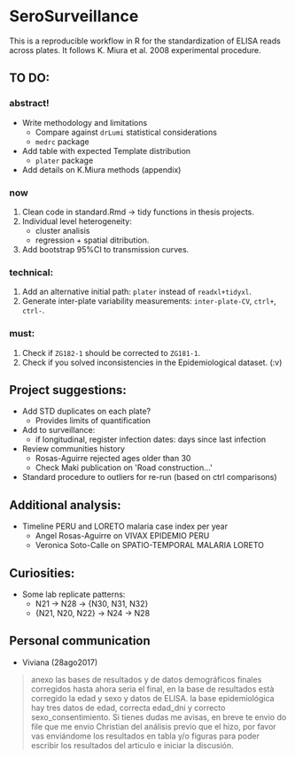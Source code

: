 # SeroSurveillance

This is a reproducible workflow in R for the standardization 
of ELISA reads across plates.
It follows K. Miura et al. 2008 experimental procedure.

## TO DO:

<!-- 
DONE:
* Use bookdown to knit all the Rmd reports!
-->

### abstract!

- Write methodology and limitations
    + Compare against `drLumi` statistical considerations
    + `medrc` package
- Add table with expected Template distribution
    + `plater` package
- Add details on K.Miura methods (appendix)


### now

1. Clean code in standard.Rmd -> tidy functions in thesis projects.
2. Individual level heterogeneity:
    + cluster analisis
    + regression + spatial ditribution.
3. Add bootstrap 95%CI to transmission curves.

### technical:

1. Add an alternative initial path: `plater` instead of `readxl+tidyxl`.
2. Generate inter-plate variability measurements: 
`inter-plate-CV`, `ctrl+`, `ctrl-`.

### must:

1. Check if `ZG182-1` should be corrected to `ZG181-1`.
2. Check if you solved inconsistencies in the Epidemiological dataset. (:v)

## Project suggestions:

- Add STD duplicates on each plate?
    + Provides limits of quantification
- Add to surveillance:
    + if longitudinal, register infection dates: days since last infection
- Review communities history
    + Rosas-Aguirre rejected ages older than 30
    + Check Maki publication on 'Road construction...'
- Standard procedure to outliers for re-run (based on ctrl comparisons)

## Additional analysis:


- Timeline PERU and LORETO malaria case index per year
    + Angel Rosas-Aguirre on VIVAX EPIDEMIO PERU
    + Veronica Soto-Calle on SPATIO-TEMPORAL MALARIA LORETO
    
## Curiosities:

- Some lab replicate patterns:
    + N21 -> N28 -> {N30, N31, N32}
    + {N21, N20, N22} -> N24 -> N28

## Personal communication

- Viviana (28ago2017)

> anexo las bases de resultados y de datos demográficos 
finales corregidos hasta ahora seria el final, 
> en la base de resultados està corregido la edad y 
sexo y datos de ELISA.
> la base epidemiológica hay tres datos de edad, 
correcta edad_dni y correcto sexo_consentimiento. 
> Si tienes dudas me avisas, 
> en breve te envio do file que me envio Christian 
del análisis previo que el hizo, 
> por favor vas enviándome los resultados en tabla y/o figuras 
para poder escribir los resultados del articulo e iniciar la discusión.
